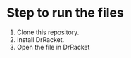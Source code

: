 # Step to run the files


1. Clone this repository.
2. install DrRacket.
3. Open the file in DrRacket
